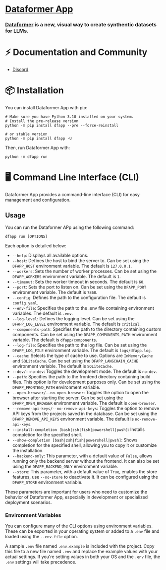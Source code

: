 <!-- markdownlint-disable MD030 -->

# [Dataformer App](https://dataformer.ai/)

### [Dataformer](https://dataformer.ai/) is a new, visual way to create synthentic datasets for LLMs.

# ⚡️ Documentation and Community

- [Discord](https://dataformer.ai/discord)

# 📦 Installation

You can install Dataformer App with pip:

```shell
# Make sure you have Python 3.10 installed on your system.
# Install the pre-release version
python -m pip install dfapp --pre --force-reinstall

# or stable version
python -m pip install dfapp -U
```

Then, run Dataformer App with:

```shell
python -m dfapp run
```

# 🖥️ Command Line Interface (CLI)

Dataformer App provides a command-line interface (CLI) for easy management and configuration.

## Usage

You can run the Dataformer APp using the following command:

```shell
dfapp run [OPTIONS]
```

Each option is detailed below:

- `--help`: Displays all available options.
- `--host`: Defines the host to bind the server to. Can be set using the `DFAPP_HOST` environment variable. The default is `127.0.0.1`.
- `--workers`: Sets the number of worker processes. Can be set using the `DFAPP_WORKERS` environment variable. The default is `1`.
- `--timeout`: Sets the worker timeout in seconds. The default is `60`.
- `--port`: Sets the port to listen on. Can be set using the `DFAPP_PORT` environment variable. The default is `7860`.
- `--config`: Defines the path to the configuration file. The default is `config.yaml`.
- `--env-file`: Specifies the path to the .env file containing environment variables. The default is `.env`.
- `--log-level`: Defines the logging level. Can be set using the `DFAPP_LOG_LEVEL` environment variable. The default is `critical`.
- `--components-path`: Specifies the path to the directory containing custom components. Can be set using the `DFAPP_COMPONENTS_PATH` environment variable. The default is `dfapp/components`.
- `--log-file`: Specifies the path to the log file. Can be set using the `DFAPP_LOG_FILE` environment variable. The default is `logs/dfapp.log`.
- `--cache`: Selects the type of cache to use. Options are `InMemoryCache` and `SQLiteCache`. Can be set using the `DFAPP_LANGCHAIN_CACHE` environment variable. The default is `SQLiteCache`.
- `--dev/--no-dev`: Toggles the development mode. The default is `no-dev`.
- `--path`: Specifies the path to the frontend directory containing build files. This option is for development purposes only. Can be set using the `DFAPP_FRONTEND_PATH` environment variable.
- `--open-browser/--no-open-browser`: Toggles the option to open the browser after starting the server. Can be set using the `DFAPP_OPEN_BROWSER` environment variable. The default is `open-browser`.
- `--remove-api-keys/--no-remove-api-keys`: Toggles the option to remove API keys from the projects saved in the database. Can be set using the `DFAPP_REMOVE_API_KEYS` environment variable. The default is `no-remove-api-keys`.
- `--install-completion [bash|zsh|fish|powershell|pwsh]`: Installs completion for the specified shell.
- `--show-completion [bash|zsh|fish|powershell|pwsh]`: Shows completion for the specified shell, allowing you to copy it or customize the installation.
- `--backend-only`: This parameter, with a default value of `False`, allows running only the backend server without the frontend. It can also be set using the `DFAPP_BACKEND_ONLY` environment variable.
- `--store`: This parameter, with a default value of `True`, enables the store features, use `--no-store` to deactivate it. It can be configured using the `DFAPP_STORE` environment variable.

These parameters are important for users who need to customize the behavior of Dataformer App, especially in development or specialized deployment scenarios.

### Environment Variables

You can configure many of the CLI options using environment variables. These can be exported in your operating system or added to a `.env` file and loaded using the `--env-file` option.

A sample `.env` file named `.env.example` is included with the project. Copy this file to a new file named `.env` and replace the example values with your actual settings. If you're setting values in both your OS and the `.env` file, the `.env` settings will take precedence.
